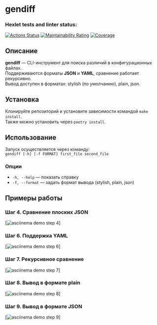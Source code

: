 # gendiff

### Hexlet tests and linter status:
[![Actions Status](https://github.com/sherifbea1/python-project-50/actions/workflows/hexlet-check.yml/badge.svg)](https://github.com/sherifbea1/python-project-50/actions)
[![Maintainability Rating](https://sonarcloud.io/api/project_badges/measure?project=sherifbea1_python-project-50&metric=sqale_rating)](https://sonarcloud.io/summary/new_code?id=sherifbea1_python-project-50)
[![Coverage](https://sonarcloud.io/api/project_badges/measure?project=sherifbea1_python-project-50&metric=coverage)](https://sonarcloud.io/summary/new_code?id=sherifbea1_python-project-50)

## Описание
**gendiff** — CLI-инструмент для поиска различий в конфигурационных файлах.  
Поддерживаются форматы **JSON** и **YAML**, сравнение работает рекурсивно.  
Вывод доступен в форматах: stylish (по умолчанию), plain, json.  

## Установка
Клонируйте репозиторий и установите зависимости командой `make install`.  
Также можно установить через `poetry install`.  

## Использование
Запуск осуществляется через команду:  
`gendiff [-h] [-f FORMAT] first_file second_file`  

### Опции
- `-h, --help` — показать справку  
- `-f, --format` — задать формат вывода (stylish, plain, json)  

## Примеры работы

### Шаг 4. Сравнение плоских JSON
[![asciinema demo step 4](https://asciinema.org/a/8AhRdwRYB0uPIS9dqaEEoa12o)]

### Шаг 6. Поддержка YAML
[![asciinema demo step 6](https://asciinema.org/a/GSiQ1ww7T9pK7axLJ6vQt3LJQ)]

### Шаг 7. Рекурсивное сравнение
[![asciinema demo step 7](https://asciinema.org/a/QUhMEot87SCeOtfZ1PmL1q9HZ)]

### Шаг 8. Вывод в формате plain
[![asciinema demo step 8](https://asciinema.org/a/baY4ViV5iHjtTFgEYOqL2Lhl7)]

### Шаг 9. Вывод в формате JSON
[![asciinema demo step 9](https://asciinema.org/a/N1KmTBDwOx03mCtQKlw9wv33Z)]
